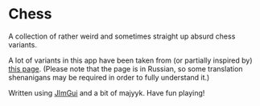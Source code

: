 # Chess
A collection of rather weird and sometimes straight up absurd chess variants.

A lot of variants in this app have been taken from (or partially inspired by)
[this page](http://absurdopedia.net/wiki/Форсированные_шахматы "Форсированные шахматы - Абсурдопедия").
(Please note that the page is in Russian, so some translation shenanigans may be required in order to fully understand it.)

Written using [JImGui](https://github.com/ice1000/jimgui "JImGui on GitHub") and a bit of majyyk. Have fun playing!
